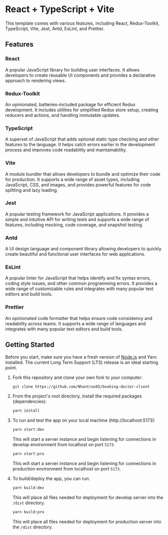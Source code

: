 # React + TypeScript + Vite

This template comes with various features, including React, Redux-Toolkit, TypeScript, Vite, Jest, Antd, EsLint, and Prettier.

## Features

### React

A popular JavaScript library for building user interfaces. It allows developers to create reusable UI components and provides a declarative approach to rendering views.

### Redux-Toolkit

An opinionated, batteries-included package for efficient Redux development. It includes utilities for simplified Redux store setup, creating reducers and actions, and handling immutable updates.

### TypeScript

A superset of JavaScript that adds optional static type checking and other features to the language. It helps catch errors earlier in the development process and improves code readability and maintainability.

### Vite

A module bundler that allows developers to bundle and optimize their code for production. It supports a wide range of asset types, including JavaScript, CSS, and images, and provides powerful features for code splitting and lazy loading.

### Jest

A popular testing framework for JavaScript applications. It provides a simple and intuitive API for writing tests and supports a wide range of features, including mocking, code coverage, and snapshot testing.

### Antd

A UI design language and component library allowing developers to quickly create beautiful and functional user interfaces for web applications.

### EsLint

A popular linter for JavaScript that helps identify and fix syntax errors, coding style issues, and other common programming errors. It provides a wide range of customizable rules and integrates with many popular text editors and build tools.

### Prettier

An opinionated code formatter that helps ensure code consistency and readability across teams. It supports a wide range of languages and integrates with many popular text editors and build tools.

## Getting Started

Before you start, make sure you have a fresh version of [Node.js](https://nodejs.org/en/) and Yarn installed. The current Long Term Support (LTS) release is an ideal starting point.

1. Fork this repository and clone your own fork to your computer:

    ```sh
    git clone https://github.com/Nhantran65/booking-doctor-client
    ```

2. From the project's root directory, install the required packages (dependencies):

    ```sh
    yarn install
    ```

3. To run and test the app on your local machine (http://localhost:5173):

    ```sh
    yarn start:dev
    ```

    This will start a server instance and begin listening for connections in develop environment from localhost on port `5173`.

    ```sh
    yarn start:pro
    ```

    This will start a server instance and begin listening for connections in production environment from localhost on port `5173`.

4. To build/deploy the app, you can run:

    ```sh
    yarn build:dev
    ```

    This will place all files needed for deployment for develop server into the `/dist` directory.

    ```sh
    yarn build:pro
    ```

    This will place all files needed for deployment for production server into the `/dist` directory.
